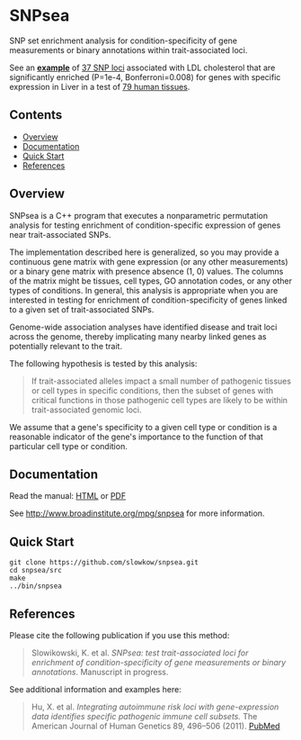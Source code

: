 SNPsea
=======

SNP set enrichment analysis for condition-specificity of gene measurements or
binary annotations within trait-associated loci.

See an **[example]** of [37 SNP loci][Teslovich2010] associated with LDL
cholesterol that are significantly enriched (P=1e-4, Bonferroni=0.008) for genes
with specific expression in Liver in a test of [79 human
tissues][GSE1133].

[example]: doc/figures/Teslovich2010_Novartis2011_pvalues_barplot_25.png
[Teslovich2010]: http://www.ncbi.nlm.nih.gov/pubmed/20686565
[GSE1133]: http://www.ncbi.nlm.nih.gov/geo/query/acc.cgi?acc=GSE1133


Contents
--------

- <a href="#overview">Overview</a>
- <a href="#documentation">Documentation</a>
- <a href="#quick-start">Quick Start</a>
- <a href="#references">References</a>


Overview
--------

SNPsea is a C++ program that executes a nonparametric permutation analysis for
testing enrichment of condition-specific expression of genes near
trait-associated SNPs.

The implementation described here is generalized, so you may provide
a continuous gene matrix with gene expression (or any other measurements) or
a binary gene matrix with presence absence (1, 0) values. The columns of the
matrix might be tissues, cell types, GO annotation codes, or any other types
of conditions. In general, this analysis is appropriate when you are
interested in testing for enrichment of condition-specificity of genes linked
to a given set of trait-associated SNPs.

Genome-wide association analyses have identified disease and trait loci across
the genome, thereby implicating many nearby linked genes as potentially
relevant to the trait.

The following hypothesis is tested by this analysis:

> If trait-associated alleles impact a small number of pathogenic tissues or
> cell types in specific conditions, then the subset of genes with critical
> functions in those pathogenic cell types are likely to be within
> trait-associated genomic loci.

We assume that a gene's specificity to a given cell type or condition is
a reasonable indicator of the gene's importance to the function of that
particular cell type or condition.


Documentation
-------------

Read the manual: [HTML] or [PDF]

See <http://www.broadinstitute.org/mpg/snpsea> for more information.

[HTML]: http://www.broadinstitute.org/mpg/snpsea/SNPsea_manual.html
[PDF]: https://github.com/slowkow/snpsea/blob/master/doc/SNPsea_manual.pdf?raw=true


Quick Start
-----------

    git clone https://github.com/slowkow/snpsea.git
    cd snpsea/src
    make
    ../bin/snpsea


References
----------

Please cite the following publication if you use this method:

> Slowikowski, K. et al. *SNPsea: test trait-associated loci for enrichment of
> condition-specificity of gene measurements or binary annotations.*
> Manuscript in progress.

See additional information and examples here:

> Hu, X. et al. *Integrating autoimmune risk loci with gene-expression data
> identifies specific pathogenic immune cell subsets.* The American Journal
> of Human Genetics 89, 496–506 (2011). [PubMed][Hu2011]

[Hu2011]: http://www.ncbi.nlm.nih.gov/pubmed/21963258
